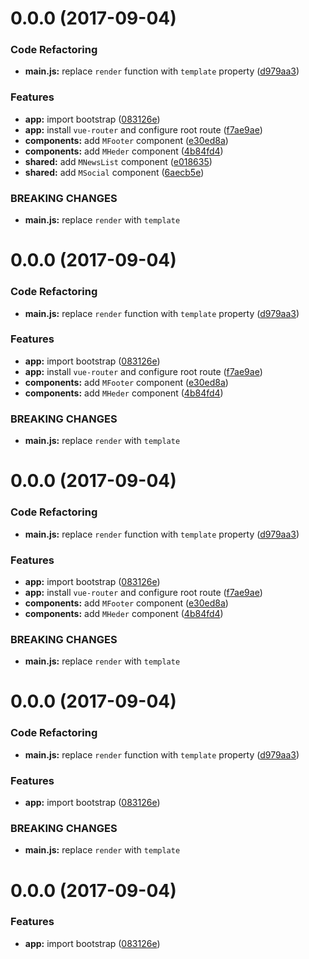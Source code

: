<a name="0.0.0"></a>
# 0.0.0 (2017-09-04)


### Code Refactoring

* **main.js:** replace `render` function with `template` property ([d979aa3](https://github.com/aneurysmjs/meduzapp/commit/d979aa3))


### Features

* **app:** import bootstrap ([083126e](https://github.com/aneurysmjs/meduzapp/commit/083126e))
* **app:** install `vue-router` and configure root route ([f7ae9ae](https://github.com/aneurysmjs/meduzapp/commit/f7ae9ae))
* **components:** add `MFooter` component ([e30ed8a](https://github.com/aneurysmjs/meduzapp/commit/e30ed8a))
* **components:** add `MHeder` component ([4b84fd4](https://github.com/aneurysmjs/meduzapp/commit/4b84fd4))
* **shared:** add `MNewsList` component ([e018635](https://github.com/aneurysmjs/meduzapp/commit/e018635))
* **shared:** add `MSocial` component ([6aecb5e](https://github.com/aneurysmjs/meduzapp/commit/6aecb5e))


### BREAKING CHANGES

* **main.js:** replace `render` with `template`



<a name="0.0.0"></a>
# 0.0.0 (2017-09-04)


### Code Refactoring

* **main.js:** replace `render` function with `template` property ([d979aa3](https://github.com/aneurysmjs/meduzapp/commit/d979aa3))


### Features

* **app:** import bootstrap ([083126e](https://github.com/aneurysmjs/meduzapp/commit/083126e))
* **app:** install `vue-router` and configure root route ([f7ae9ae](https://github.com/aneurysmjs/meduzapp/commit/f7ae9ae))
* **components:** add `MFooter` component ([e30ed8a](https://github.com/aneurysmjs/meduzapp/commit/e30ed8a))
* **components:** add `MHeder` component ([4b84fd4](https://github.com/aneurysmjs/meduzapp/commit/4b84fd4))


### BREAKING CHANGES

* **main.js:** replace `render` with `template`



<a name="0.0.0"></a>
# 0.0.0 (2017-09-04)


### Code Refactoring

* **main.js:** replace `render` function with `template` property ([d979aa3](https://github.com/aneurysmjs/meduzapp/commit/d979aa3))


### Features

* **app:** import bootstrap ([083126e](https://github.com/aneurysmjs/meduzapp/commit/083126e))
* **app:** install `vue-router` and configure root route ([f7ae9ae](https://github.com/aneurysmjs/meduzapp/commit/f7ae9ae))
* **components:** add `MFooter` component ([e30ed8a](https://github.com/aneurysmjs/meduzapp/commit/e30ed8a))
* **components:** add `MHeder` component ([4b84fd4](https://github.com/aneurysmjs/meduzapp/commit/4b84fd4))


### BREAKING CHANGES

* **main.js:** replace `render` with `template`



<a name="0.0.0"></a>
# 0.0.0 (2017-09-04)


### Code Refactoring

* **main.js:** replace `render` function with `template` property ([d979aa3](https://github.com/aneurysmjs/meduzapp/commit/d979aa3))


### Features

* **app:** import bootstrap ([083126e](https://github.com/aneurysmjs/meduzapp/commit/083126e))


### BREAKING CHANGES

* **main.js:** replace `render` with `template`



<a name="0.0.0"></a>
# 0.0.0 (2017-09-04)


### Features

* **app:** import bootstrap ([083126e](https://github.com/aneurysmjs/meduzapp/commit/083126e))



